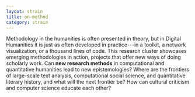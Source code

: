 ```yaml
---
layout: strain
title: on-method
category: strain
---
```


<!-- A 75-100 word paragraph describing the motivation behind these projects -->
Methodology in the humanities is often presented in theory, but in Digital Humanities it is just as often developed in practice---in a toolkit, a network visualization, or a thousand lines of code. This research cluster showcases emerging methodologies in action, projects that offer new ways of doing scholarly work. Can **new research methods** in computational and quantitative humanities lead to new epistemologies? Where are the frontiers of large-scale text analysis, computational social science, and quantitative literary history, and what will the next frontier be? How can cultural criticism and computer science educate each other?
